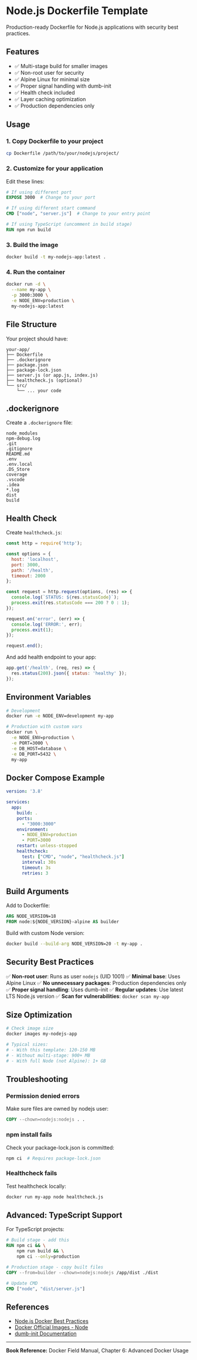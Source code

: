 # Node.js Dockerfile Template

Production-ready Dockerfile for Node.js applications with security best practices.

## Features

- ✅ Multi-stage build for smaller images
- ✅ Non-root user for security
- ✅ Alpine Linux for minimal size
- ✅ Proper signal handling with dumb-init
- ✅ Health check included
- ✅ Layer caching optimization
- ✅ Production dependencies only

## Usage

### 1. Copy Dockerfile to your project

```bash
cp Dockerfile /path/to/your/nodejs/project/
```

### 2. Customize for your application

Edit these lines:

```dockerfile
# If using different port
EXPOSE 3000  # Change to your port

# If using different start command
CMD ["node", "server.js"]  # Change to your entry point

# If using TypeScript (uncomment in build stage)
RUN npm run build
```

### 3. Build the image

```bash
docker build -t my-nodejs-app:latest .
```

### 4. Run the container

```bash
docker run -d \
  --name my-app \
  -p 3000:3000 \
  -e NODE_ENV=production \
  my-nodejs-app:latest
```

## File Structure

Your project should have:

```
your-app/
├── Dockerfile
├── .dockerignore
├── package.json
├── package-lock.json
├── server.js (or app.js, index.js)
├── healthcheck.js (optional)
└── src/
    └── ... your code
```

## .dockerignore

Create a `.dockerignore` file:

```
node_modules
npm-debug.log
.git
.gitignore
README.md
.env
.env.local
.DS_Store
coverage
.vscode
.idea
*.log
dist
build
```

## Health Check

Create `healthcheck.js`:

```javascript
const http = require('http');

const options = {
  host: 'localhost',
  port: 3000,
  path: '/health',
  timeout: 2000
};

const request = http.request(options, (res) => {
  console.log(`STATUS: ${res.statusCode}`);
  process.exit(res.statusCode === 200 ? 0 : 1);
});

request.on('error', (err) => {
  console.log('ERROR:', err);
  process.exit(1);
});

request.end();
```

And add health endpoint to your app:

```javascript
app.get('/health', (req, res) => {
  res.status(200).json({ status: 'healthy' });
});
```

## Environment Variables

```bash
# Development
docker run -e NODE_ENV=development my-app

# Production with custom vars
docker run \
  -e NODE_ENV=production \
  -e PORT=3000 \
  -e DB_HOST=database \
  -e DB_PORT=5432 \
  my-app
```

## Docker Compose Example

```yaml
version: '3.8'

services:
  app:
    build: .
    ports:
      - "3000:3000"
    environment:
      - NODE_ENV=production
      - PORT=3000
    restart: unless-stopped
    healthcheck:
      test: ["CMD", "node", "healthcheck.js"]
      interval: 30s
      timeout: 3s
      retries: 3
```

## Build Arguments

Add to Dockerfile:

```dockerfile
ARG NODE_VERSION=18
FROM node:${NODE_VERSION}-alpine AS builder
```

Build with custom Node version:

```bash
docker build --build-arg NODE_VERSION=20 -t my-app .
```

## Security Best Practices

✅ **Non-root user**: Runs as user `nodejs` (UID 1001)
✅ **Minimal base**: Uses Alpine Linux
✅ **No unnecessary packages**: Production dependencies only
✅ **Proper signal handling**: Uses dumb-init
✅ **Regular updates**: Use latest LTS Node.js version
✅ **Scan for vulnerabilities**: `docker scan my-app`

## Size Optimization

```bash
# Check image size
docker images my-nodejs-app

# Typical sizes:
# - With this template: 120-150 MB
# - Without multi-stage: 900+ MB
# - With full Node (not Alpine): 1+ GB
```

## Troubleshooting

### Permission denied errors

Make sure files are owned by nodejs user:

```dockerfile
COPY --chown=nodejs:nodejs . .
```

### npm install fails

Check your package-lock.json is committed:

```bash
npm ci  # Requires package-lock.json
```

### Healthcheck fails

Test healthcheck locally:

```bash
docker run my-app node healthcheck.js
```

## Advanced: TypeScript Support

For TypeScript projects:

```dockerfile
# Build stage - add this
RUN npm ci && \
    npm run build && \
    npm ci --only=production

# Production stage - copy built files
COPY --from=builder --chown=nodejs:nodejs /app/dist ./dist

# Update CMD
CMD ["node", "dist/server.js"]
```

## References

- [Node.js Docker Best Practices](https://github.com/nodejs/docker-node/blob/main/docs/BestPractices.md)
- [Docker Official Images - Node](https://hub.docker.com/_/node)
- [dumb-init Documentation](https://github.com/Yelp/dumb-init)

---

**Book Reference:** Docker Field Manual, Chapter 6: Advanced Docker Usage
